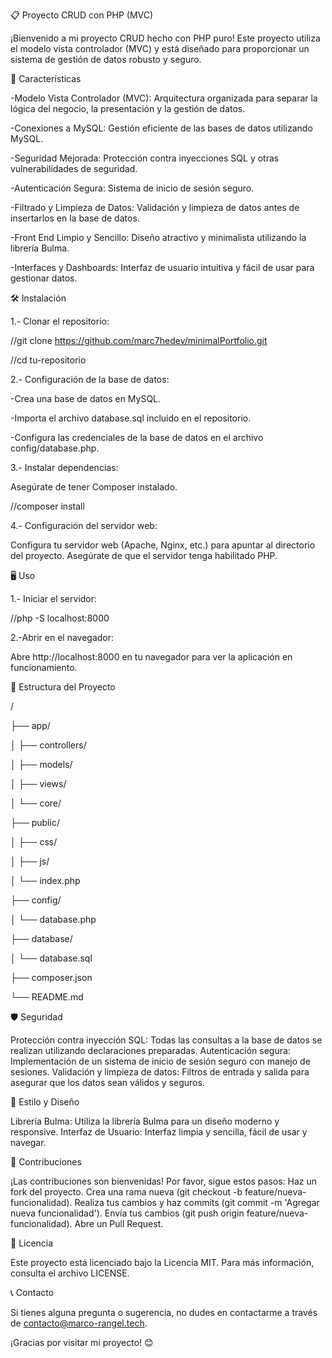 📋 Proyecto CRUD con PHP (MVC)


¡Bienvenido a mi proyecto CRUD hecho con PHP puro! Este proyecto utiliza el modelo vista controlador (MVC) y está diseñado para proporcionar un sistema de gestión de datos robusto y seguro.


🚀 Características

-Modelo Vista Controlador (MVC): Arquitectura organizada para separar la lógica del negocio, la presentación y la gestión de datos.

-Conexiones a MySQL: Gestión eficiente de las bases de datos utilizando MySQL.

-Seguridad Mejorada: Protección contra inyecciones SQL y otras vulnerabilidades de seguridad.

-Autenticación Segura: Sistema de inicio de sesión seguro.

-Filtrado y Limpieza de Datos: Validación y limpieza de datos antes de insertarlos en la base de datos.

-Front End Limpio y Sencillo: Diseño atractivo y minimalista utilizando la librería Bulma.

-Interfaces y Dashboards: Interfaz de usuario intuitiva y fácil de usar para gestionar datos.


🛠️ Instalación

1.- Clonar el repositorio:

//git clone https://github.com/marc7hedev/minimalPortfolio.git

//cd tu-repositorio


2.- Configuración de la base de datos:

-Crea una base de datos en MySQL.

-Importa el archivo database.sql incluido en el repositorio.

-Configura las credenciales de la base de datos en el archivo config/database.php.


3.- Instalar dependencias:

Asegúrate de tener Composer instalado.

//composer install

4.- Configuración del servidor web:

Configura tu servidor web (Apache, Nginx, etc.) para apuntar al directorio del proyecto.
Asegúrate de que el servidor tenga habilitado PHP.


🖥️ Uso

1.- Iniciar el servidor:

//php -S localhost:8000

2.-Abrir en el navegador:

Abre http://localhost:8000 en tu navegador para ver la aplicación en funcionamiento.


📂 Estructura del Proyecto


/

├── app/

│   ├── controllers/

│   ├── models/

│   ├── views/

│   └── core/

├── public/

│   ├── css/

│   ├── js/

│   └── index.php

├── config/

│   └── database.php

├── database/

│   └── database.sql

├── composer.json

└── README.md


🛡️ Seguridad

Protección contra inyección SQL: Todas las consultas a la base de datos se realizan utilizando declaraciones preparadas.
Autenticación segura: Implementación de un sistema de inicio de sesión seguro con manejo de sesiones.
Validación y limpieza de datos: Filtros de entrada y salida para asegurar que los datos sean válidos y seguros.


🎨 Estilo y Diseño

Librería Bulma: Utiliza la librería Bulma para un diseño moderno y responsive.
Interfaz de Usuario: Interfaz limpia y sencilla, fácil de usar y navegar.


🤝 Contribuciones

¡Las contribuciones son bienvenidas! Por favor, sigue estos pasos:
Haz un fork del proyecto.
Crea una rama nueva (git checkout -b feature/nueva-funcionalidad).
Realiza tus cambios y haz commits (git commit -m 'Agregar nueva funcionalidad').
Envía tus cambios (git push origin feature/nueva-funcionalidad).
Abre un Pull Request.


📄 Licencia

Este proyecto está licenciado bajo la Licencia MIT. Para más información, consulta el archivo LICENSE.


📞 Contacto

Si tienes alguna pregunta o sugerencia, no dudes en contactarme a través de contacto@marco-rangel.tech.


¡Gracias por visitar mi proyecto! 😊


